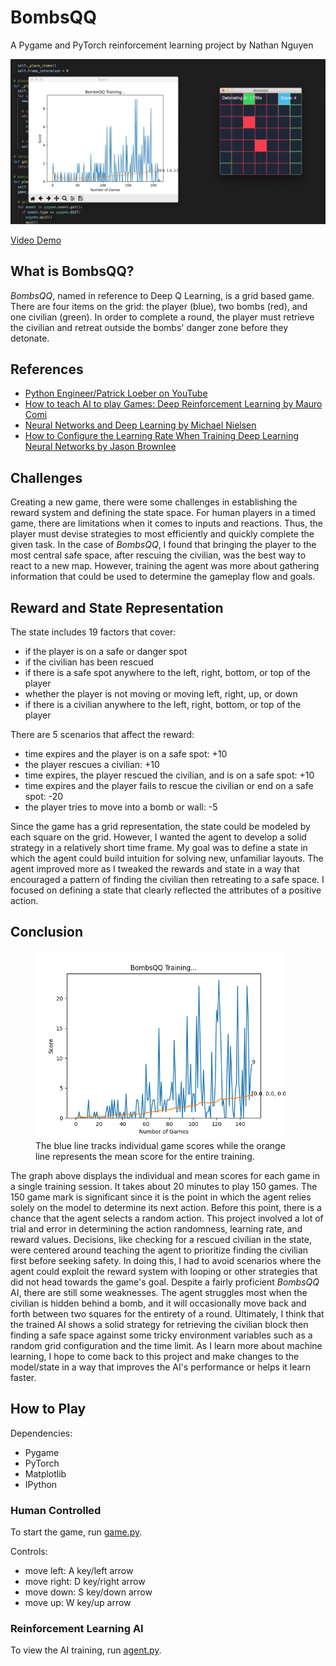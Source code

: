 # BombsQQ
A Pygame and PyTorch reinforcement learning project by Nathan Nguyen

<img src="img/cover.png" alt="Cover image for BombsQQ including the game and graph" width="1000"/>

[Video Demo](https://youtu.be/GtXHwYDo_ag)

## What is BombsQQ?
*BombsQQ*, named in reference to Deep Q Learning, is a grid based game. There are four items on the grid: the player (blue), two bombs (red), and one civilian (green). In order to complete a round, the player must retrieve the civilian and retreat outside the bombs' danger zone before they detonate.

## References
- [Python Engineer/Patrick Loeber on YouTube](https://www.youtube.com/watch?v=PJl4iabBEz0&list=PLqnslRFeH2UrDh7vUmJ60YrmWd64mTTKV)
- [How to teach AI to play Games: Deep Reinforcement Learning by Mauro Comi](https://towardsdatascience.com/how-to-teach-an-ai-to-play-games-deep-reinforcement-learning-28f9b920440a)
- [Neural Networks and Deep Learning by Michael Nielsen](http://neuralnetworksanddeeplearning.com/chap1.html)
- [How to Configure the Learning Rate When Training Deep Learning Neural Networks by Jason Brownlee](https://machinelearningmastery.com/learning-rate-for-deep-learning-neural-networks/)

## Challenges
Creating a new game, there were some challenges in establishing the reward system and defining the state space. For human players in a timed game, there are limitations when it comes to inputs and reactions. Thus, the player must devise strategies to most efficiently and quickly complete the given task. In the case of *BombsQQ*, I found that bringing the player to the most central safe space, after rescuing the civilian, was the best way to react to a new map. However, training the agent was more about gathering information that could be used to determine the gameplay flow and goals.

## Reward and State Representation
The state includes 19 factors that cover:
- if the player is on a safe or danger spot
- if the civilian has been rescued
- if there is a safe spot anywhere to the left, right, bottom, or top of the player
- whether the player is not moving or moving left, right, up, or down
- if there is a civilian anywhere to the left, right, bottom, or top of the player

There are 5 scenarios that affect the reward:
- time expires and the player is on a safe spot: +10
- the player rescues a civilian: +10
- time expires, the player rescued the civilian, and is on a safe spot: +10
- time expires and the player fails to rescue the civilian or end on a safe spot: -20
- the player tries to move into a bomb or wall: -5

Since the game has a grid representation, the state could be modeled by each square on the grid. However, I wanted the agent to develop a solid strategy in a relatively short time frame. My goal was to define a state in which the agent could build intuition for solving new, unfamiliar layouts. The agent improved more as I tweaked the rewards and state in a way that encouraged a pattern of finding the civilian then retreating to a safe space. I focused on defining a state that clearly reflected the attributes of a positive action.

## Conclusion

<figure>
  <img src="img/training.png" alt="Graph for BombsQQ training at 250 games" width="400">
  <figcaption>The blue line tracks individual game scores while the orange line represents the mean score for the entire training.</figcaption>
</figure>

The graph above displays the individual and mean scores for each game in a single training session. It takes about 20 minutes to play 150 games. The 150 game mark is significant since it is the point in which the agent relies solely on the model to determine its next action. Before this point, there is a chance that the agent selects a random action. This project involved a lot of trial and error in determining the action randomness, learning rate, and reward values. Decisions, like checking for a rescued civilian in the state, were centered around teaching the agent to prioritize finding the civilian first before seeking safety. In doing this, I had to avoid scenarios where the agent could exploit the reward system with looping or other strategies that did not head towards the game's goal. Despite a fairly proficient *BombsQQ* AI, there are still some weaknesses. The agent struggles most when the civilian is hidden behind a bomb, and it will occasionally move back and forth between two squares for the entirety of a round. Ultimately, I think that the trained AI shows a solid strategy for retrieving the civilian block then finding a safe space against some tricky environment variables such as a random grid configuration and the time limit. As I learn more about machine learning, I hope to come back to this project and make changes to the model/state in a way that improves the AI's performance or helps it learn faster.


## How to Play

Dependencies:
- Pygame
- PyTorch
- Matplotlib
- IPython

### Human Controlled
To start the game, run [game.py](game.py).

Controls:
- move left: A key/left arrow
- move right: D key/right arrow
- move down: S key/down arrow
- move up: W key/up arrow

### Reinforcement Learning AI
To view the AI training, run [agent.py](agent.py).
